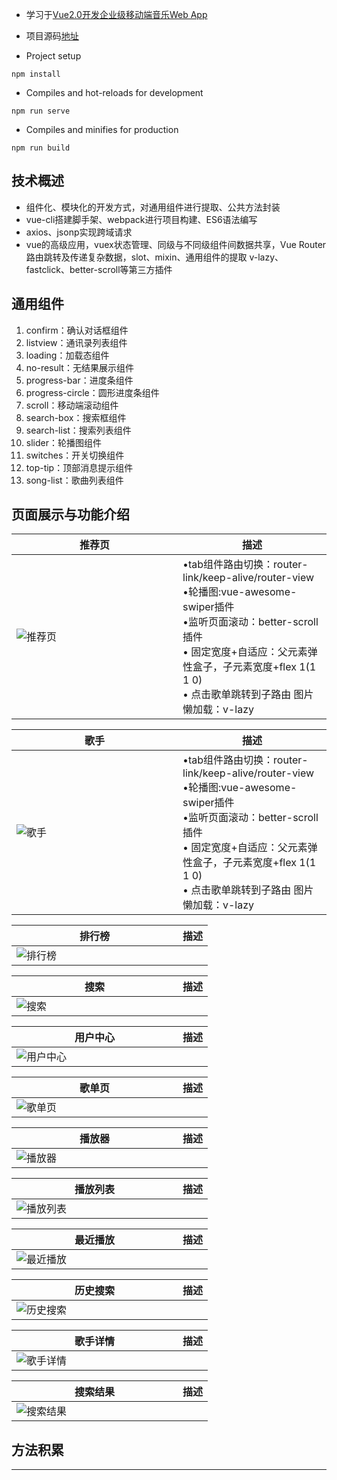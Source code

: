 - 学习于[Vue2.0开发企业级移动端音乐Web App](https://coding.imooc.com/class/107.html)
- 项目源码[地址](https://github.com/YaseminLi/music)




- Project setup
```
npm install
```
- Compiles and hot-reloads for development
```
npm run serve
```
- Compiles and minifies for production
```
npm run build
```

## 技术概述
- 组件化、模块化的开发方式，对通用组件进行提取、公共方法封装
- vue-cli搭建脚手架、webpack进行项目构建、ES6语法编写
- axios、jsonp实现跨域请求
- vue的高级应用，vuex状态管理、同级与不同级组件间数据共享，Vue Router路由跳转及传递复杂数据，slot、mixin、通用组件的提取
v-lazy、fastclick、better-scroll等第三方插件

## 通用组件
1. confirm：确认对话框组件
2. listview：通讯录列表组件
3. loading：加载态组件
4. no-result：无结果展示组件
5. progress-bar：进度条组件
6. progress-circle：圆形进度条组件
7. scroll：移动端滚动组件
8. search-box：搜索框组件
9. search-list：搜索列表组件
10. slider：轮播图组件
11. switches：开关切换组件
12. top-tip：顶部消息提示组件
13. song-list：歌曲列表组件

## 页面展示与功能介绍
<style> table th:first-of-type { width: 250px; } </style>
| 推荐页 | 描述 |
| ---- | ---- |
|![推荐页][推荐页] |•tab组件路由切换：router-link/keep-alive/router-view<br> •轮播图:vue-awesome-swiper插件<br>•监听页面滚动：better-scroll插件 <br>• 固定宽度+自适应：父元素弹性盒子，子元素宽度+flex 1(1 1 0)<br> • 点击歌单跳转到子路由 图片懒加载：v-lazy|

<style> table th:first-of-type { width: 250px; } </style>
| 歌手 | 描述 |
| ---- | ---- |
|![歌手][歌手] |•tab组件路由切换：router-link/keep-alive/router-view<br> •轮播图:vue-awesome-swiper插件<br>•监听页面滚动：better-scroll插件 <br>• 固定宽度+自适应：父元素弹性盒子，子元素宽度+flex 1(1 1 0)<br> • 点击歌单跳转到子路由 图片懒加载：v-lazy|

<style> table th:first-of-type { width: 250px; } </style>
| 排行榜 | 描述 |
| ---- | ---- |
|![排行榜][排行榜] ||

<style> table th:first-of-type { width: 250px; } </style>
| 搜索 | 描述 |
| ---- | ---- |
|![搜索][搜索] ||

<style> table th:first-of-type { width: 250px; } </style>
| 用户中心 | 描述 |
| ---- | ---- |
|![用户中心][用户中心] ||

<style> table th:first-of-type { width: 250px; } </style>
| 歌单页 | 描述 |
| ---- | ---- |
|![歌单页][歌单页] ||

<style> table th:first-of-type { width: 250px; } </style>
| 播放器 | 描述 |
| ---- | ---- |
|![播放器][播放器] ||

<style> table th:first-of-type { width: 250px; } </style>
| 播放列表 | 描述 |
| ---- | ---- |
|![播放列表][播放列表] ||

<style> table th:first-of-type { width: 250px; } </style>
| 最近播放 | 描述 |
| ---- | ---- |
|![最近播放][最近播放] ||

<style> table th:first-of-type { width: 250px; } </style>
| 历史搜索 | 描述 |
| ---- | ---- |
|![历史搜索][历史搜索] ||

<style> table th:first-of-type { width: 250px; } </style>
| 歌手详情 | 描述 |
| ---- | ---- |
|![歌手详情][歌手详情] ||

<style> table th:first-of-type { width: 250px; } </style>
| 搜索结果 | 描述 |
| ---- | ---- |
|![搜索结果][搜索结果] ||
## 方法积累

--------------------------------
[推荐页]:/pro/music/推荐页.png 
[歌手]:/pro/music/歌手.png 
[播放列表]:/pro/music/播放列表.png 
[播放器]:/pro/music/播放器.png 
[歌单页]:/pro/music/歌单页.png 
[搜索结果]:/pro/music/搜索结果.png 
[歌手详情]:/pro/music/歌手详情.png 
[历史搜索]:/pro/music/历史搜索.png 
[排行榜]:/pro/music/排行榜.png 
[搜索]:/pro/music/搜索.png 
[最近播放]:/pro/music/最近播放.png 
[用户中心]:/pro/music/用户中心.png 